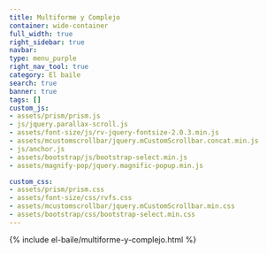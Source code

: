 ```yaml
---
title: Multiforme y Complejo
container: wide-container
full_width: true
right_sidebar: true
navbar:
type: menu_purple
right_nav_tool: true
category: El baile
search: true
banner: true
tags: []
custom_js:
- assets/prism/prism.js
- js/jquery.parallax-scroll.js
- assets/font-size/js/rv-jquery-fontsize-2.0.3.min.js
- assets/mcustomscrollbar/jquery.mCustomScrollbar.concat.min.js
- js/anchor.js
- assets/bootstrap/js/bootstrap-select.min.js
- assets/magnify-pop/jquery.magnific-popup.min.js

custom_css:
- assets/prism/prism.css
- assets/font-size/css/rvfs.css
- assets/mcustomscrollbar/jquery.mCustomScrollbar.min.css
- assets/bootstrap/css/bootstrap-select.min.css
---
```


{% include el-baile/multiforme-y-complejo.html %}
